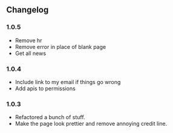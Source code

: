 Changelog
--------
### 1.0.5
- Remove hr
- Remove error in place of blank page
- Get all news

### 1.0.4
- Include link to my email if things go wrong
- Add apis to permissions

### 1.0.3
- Refactored a bunch of stuff.
- Make the page look prettier and remove annoying credit line.
